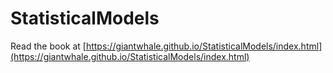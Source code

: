 # StatisticalModels

Read the book at [https://giantwhale.github.io/StatisticalModels/index.html](https://giantwhale.github.io/StatisticalModels/index.html)
